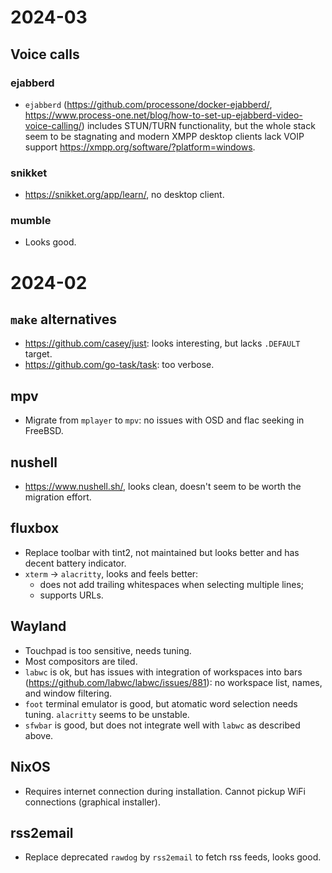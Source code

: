 2024-03
=======

Voice calls
-----------

### ejabberd

- `ejabberd` (<https://github.com/processone/docker-ejabberd/>,
  <https://www.process-one.net/blog/how-to-set-up-ejabberd-video-voice-calling/>)
  includes STUN/TURN functionality, but the whole stack seem to be stagnating
  and modern XMPP desktop clients lack VOIP support
  <https://xmpp.org/software/?platform=windows>.

### snikket

- <https://snikket.org/app/learn/>, no desktop client.

### mumble

- Looks good.


2024-02
=======

`make` alternatives
-------------------

- <https://github.com/casey/just>: looks interesting, but lacks `.DEFAULT`
  target.
- <https://github.com/go-task/task>: too verbose.


mpv
---

- Migrate from `mplayer` to `mpv`: no issues with OSD and flac seeking in
  FreeBSD.


nushell
-------

- https://www.nushell.sh/, looks clean, doesn't seem to be worth the migration
  effort.


fluxbox
-------

- Replace toolbar with tint2, not maintained but looks better and has decent
  battery indicator.
- `xterm` -> `alacritty`, looks and feels better:
    - does not add trailing whitespaces when selecting multiple lines;
    - supports URLs.


Wayland
-------

- Touchpad is too sensitive, needs tuning.
- Most compositors are tiled.
- `labwc` is ok, but has issues with integration of workspaces into bars
  (https://github.com/labwc/labwc/issues/881): no workspace list, names, and
  window filtering.
- `foot` terminal emulator is good, but atomatic word selection needs tuning.
  `alacritty` seems to be unstable.
- `sfwbar` is good, but does not integrate well with `labwc` as described
  above.


NixOS
-----

- Requires internet connection during installation. Cannot pickup WiFi
  connections (graphical installer).


rss2email
---------

- Replace deprecated `rawdog` by `rss2email` to fetch rss feeds, looks good.
